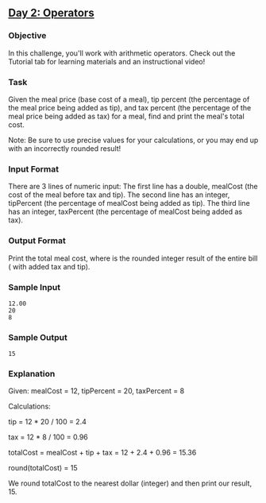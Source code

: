 ## [Day 2: Operators]()

### Objective

In this challenge, you'll work with arithmetic operators. Check out the Tutorial tab for learning materials and an instructional video!

### Task

Given the meal price (base cost of a meal), tip percent (the percentage of the meal price being added as tip), and tax percent (the percentage of the meal price being added as tax) for a meal, find and print the meal's total cost.

Note: Be sure to use precise values for your calculations, or you may end up with an incorrectly rounded result!

### Input Format
There are 3 lines of numeric input:
The first line has a double, mealCost (the cost of the meal before tax and tip).
The second line has an integer, tipPercent (the percentage of mealCost being added as tip).
The third line has an integer, taxPercent (the percentage of mealCost being added as tax).

### Output Format
Print the total meal cost, where  is the rounded integer result of the entire bill ( with added tax and tip).

### Sample Input
```
12.00
20
8
```
### Sample Output
```
15
```

### Explanation

Given:
mealCost = 12, tipPercent = 20, taxPercent = 8

Calculations:

tip = 12 * 20 / 100 = 2.4

tax = 12 * 8 / 100 = 0.96

totalCost = mealCost + tip + tax = 12 + 2.4 + 0.96 = 15.36

round(totalCost) = 15

We round totalCost to the nearest dollar (integer) and then print our result, 15.
